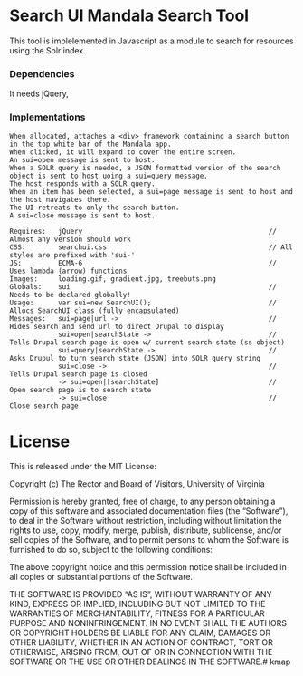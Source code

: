 # Search UI Mandala Search Tool 
This tool is implelemented in Javascript as a module to search for resources using 
the Solr index. 

### Dependencies 

It needs jQuery, 

### Implementations

	When allocated, attaches a <div> framework containing a search button in the top white bar of the Mandala app.
	When clicked, it will expand to cover the entire screen. 
	An sui=open message is sent to host.
	When a SOLR query is needed, a JSON formatted version of the search object is sent to host uoing a sui=query message.
	The host responds with a SOLR query.
	When an item has been selected, a sui=page message is sent to host and the host navigates there.
	The UI retreats to only the search button.
	A sui=close message is sent to host.

	Requires: 	jQuery 												// Almost any version should work
	CSS:		searchui.css										// All styles are prefixed with 'sui-'
	JS:			ECMA-6												// Uses lambda (arrow) functions
	Images:		loading.gif, gradient.jpg, treebuts.png
	Globals:	sui													// Needs to be declared globally!
	Usage: 		var sui=new SearchUI();								// Allocs SearchUI class (fully encapsulated)							
	Messages: 	sui=page|url ->										// Hides search and send url to direct Drupal to display
				sui=open|searchState ->								// Tells Drupal search page is open w/ current search state (ss object)
				sui=query|searchState ->							// Asks Drupul to turn search state (JSON) into SOLR query string
				sui=close ->										// Tells Drupal search page is closed
				-> sui=open|[searchState] 							// Open search page is to search state
				-> sui=close										// Close search page 
			

License
=====

This is released under the MIT License:

Copyright (c) The Rector and Board of Visitors, University of Virginia

Permission is hereby granted, free of charge, to any person obtaining a copy
of this software and associated documentation files (the “Software”), to deal
in the Software without restriction, including without limitation the rights
to use, copy, modify, merge, publish, distribute, sublicense, and/or sell
copies of the Software, and to permit persons to whom the Software is
furnished to do so, subject to the following conditions:

The above copyright notice and this permission notice shall be included in
all copies or substantial portions of the Software.

THE SOFTWARE IS PROVIDED “AS IS”, WITHOUT WARRANTY OF ANY KIND, EXPRESS OR
IMPLIED, INCLUDING BUT NOT LIMITED TO THE WARRANTIES OF MERCHANTABILITY,
FITNESS FOR A PARTICULAR PURPOSE AND NONINFRINGEMENT. IN NO EVENT SHALL THE
AUTHORS OR COPYRIGHT HOLDERS BE LIABLE FOR ANY CLAIM, DAMAGES OR OTHER
LIABILITY, WHETHER IN AN ACTION OF CONTRACT, TORT OR OTHERWISE, ARISING FROM,
OUT OF OR IN CONNECTION WITH THE SOFTWARE OR THE USE OR OTHER DEALINGS IN
THE SOFTWARE.# kmap

